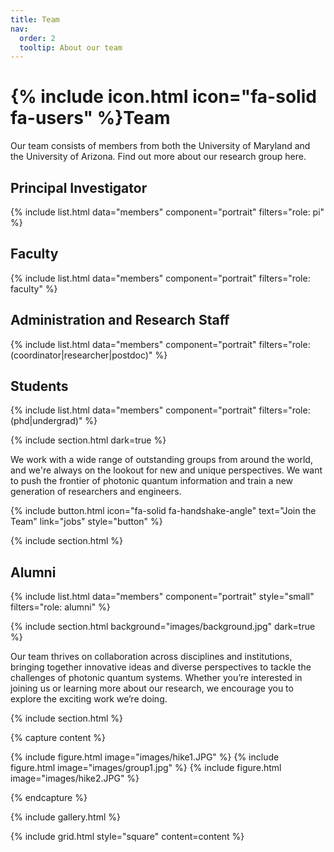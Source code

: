 ```yaml
---
title: Team
nav:
  order: 2
  tooltip: About our team
---
```


# {% include icon.html icon="fa-solid fa-users" %}Team

Our team consists of members from both the University of Maryland and the University of Arizona. Find out more about our research group here.

## Principal Investigator

{% include list.html data="members" component="portrait" filters="role: pi" %}

## Faculty

{% include list.html data="members" component="portrait" filters="role: faculty" %}

## Administration and Research Staff

{% include list.html data="members" component="portrait" filters="role: (coordinator|researcher|postdoc)" %}

## Students

{% include list.html data="members" component="portrait" filters="role: (phd|undergrad)" %}

{% include section.html dark=true %}

We work with a wide range of outstanding groups from around the world, and we're always on the lookout for new and unique perspectives. We want to push the frontier of photonic quantum information and train a new generation of researchers and engineers.

{% include button.html icon="fa-solid fa-handshake-angle" text="Join the Team" link="jobs" style="button" %}

{% include section.html %}

## Alumni

{% include list.html data="members" component="portrait" style="small" filters="role: alumni" %}

{% include section.html background="images/background.jpg" dark=true %}

Our team thrives on collaboration across disciplines and institutions, bringing together innovative ideas and diverse perspectives to tackle the challenges of photonic quantum systems. Whether you’re interested in joining us or learning more about our research, we encourage you to explore the exciting work we’re doing.

{% include section.html %}

{% capture content %}

{% include figure.html image="images/hike1.JPG" %}
{% include figure.html image="images/group1.jpg" %}
{% include figure.html image="images/hike2.JPG" %}

{% endcapture %}

{% include gallery.html %}

{% include grid.html style="square" content=content %}